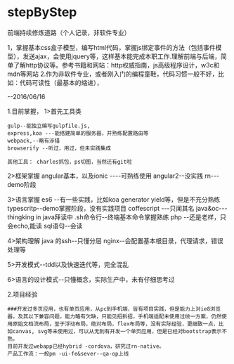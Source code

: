 # stepByStep
前端持续修炼道路（个人记录，非软件专业）

1，掌握基本css盒子模型，编写html代码，掌握js绑定事件的方法（包括事件模型），发送ajax，会使用jquery等，这样基本能完成本职工作.理解前端与后端，简单了解http协议等。参考书籍和网站：http权威指南，js高级程序设计，w3c和mdn等网站
2.作为非软件专业，或者刚入门的编程童鞋，代码习惯一般不好，比如：代码可读性（最基本的缩进），

--2016/06/16

1.目前掌握，
  1>首先工具类
  
    gulp--能独立编写gulpfile.js,
    express,koa ---能搭建简单的服务器，并熟练配置路由等
    webpack,--略有涉猎
    browserify --听过，用过，但未实践集成
    
    其他工具： charles抓包，ps切图，当然还有git啦
    
    
  2>框架掌握
      angular基本，以及ionic ----可熟练使用
      angular2--没实践
      rn---demo阶段
      
  3>语言掌握
      es6 --有一些实践，比如koa generator yield等，但是不充分熟练
      typescritp--demo掌握阶段，没有实践项目
      coffescript ---只闻其名
      java&oc---thingking in java拜读中
      .sh命令行--终端基本命令掌握熟练
      php --还是老样，只会echo,能读
      sql语句--会读
  
  4>架构理解
    java 的ssh--只懂分层
    nginx--会配置基本根目录，代理请求，错误处理等
  
  
  5>开发模式--tdd以及快速迭代等，完全混乱
    
  6>语言的设计模式--只懂概念，实际生产中，未有仔细思考过
  
  
2.项目经验

    ###开发过多页应用，也有单页应用，从pc到手机端，皆有项目实践，但是能力上对ie8浏览器，及其以下兼容问题，能力略有欠缺，只能见招拆招，手机端适配未使用过统一方案，仍然使用原始文档流布局，至于浮动布局，绝对布局，flex布局等，没有实际经验，更细致一点，比如canvas, svg等未使用过，可以从无到有开发一个单页应用，但是已经对bootstrap表示不熟。
    目前开发过webapp已经hybrid -cordova，研究过rn-native。
    产品工作流：一般pm -ui-fe&sever--qa-op上线

  
  
      
      
      


